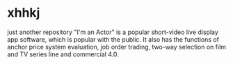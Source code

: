 # xhhkj
just another repository
"I'm an Actor" is a popular short-video live display app software, which is popular with the public. It also has the functions of anchor price system evaluation, job order trading, two-way selection on film and TV series line and commercial 4.0.

